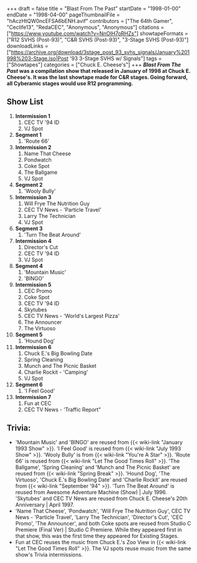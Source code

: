 +++
draft = false
title = "Blast From The Past"
startDate = "1998-01-00"
endDate = "1998-04-00"
pageThumbnailFile = "hAczHtQW0ncEFSA6bENH.avif"
contributors = ["The 64th Gamer", "Ceclife13", "RedaCEC", "Anonymous", "Anonymous"]
citations = ["https://www.youtube.com/watch?v=NnOlH7oRHZs"]
showtapeFormats = ["R12 SVHS (Post-93)", "C&R SVHS (Post-93)", "3-Stage SVHS (Post-93)"]
downloadLinks = ["https://archive.org/download/3stage_post_93_svhs_signals/January%201998%203-Stage.iso|Post '93 3-Stage SVHS w/ Signals"]
tags = ["Showtapes"]
categories = ["Chuck E. Cheese's"]
+++
***Blast From The Past* was a compilation show that released in January of 1998 at Chuck E. Cheese's. It was the last showtape made for C&R stages. Going forward, all Cyberamic stages would use R12 programming.**

## Show List

1.  **Intermission 1**
    1.  CEC TV '94 ID
    2.   VJ Spot
2.  **Segment 1**
    1.  'Route 66'
3.  **Intermission 2**
    1.  Name That Cheese
    2.  Pondwatch
    3.  Coke Spot
    4.  The Ballgame
    5.   VJ Spot
4.  **Segment 2**
    1.  'Wooly Bully'
5.  **Intermission 3**
    1.  Will Frye The Nutrition Guy
    2.  CEC TV News - 'Particle Travel'
    3.  Larry The Technician
    4.   VJ Spot
6.  **Segment 3**
    1.  'Turn The Beat Around'
7.  **Intermission 4**
    1.  Director's Cut
    2.  CEC TV '94 ID
    3.   VJ Spot
8.  **Segment 4**
    1.  'Mountain Music'
    2.  'BINGO'
9.  **Intermission 5**
    1.  CEC Promo
    2.  Coke Spot
    3.  CEC TV '94 ID
    4.  Skytubes
    5.  CEC TV News - 'World's Largest Pizza'
    6.  The Announcer
    7.  The Virtuoso
10. **Segment 5**
    1.  'Hound Dog'
11. **Intermission 6**
    1.  Chuck E.'s Big Bowling Date
    2.  Spring Cleaning
    3.  Munch and The Picnic Basket
    4.  Charlie Rockit - 'Camping'
    5.   VJ Spot
12. **Segment 6**
    1.  'I Feel Good'
13. **Intermission 7**
    1.   Fun at CEC
    2.  CEC TV News - 'Traffic Report"

## Trivia:

- 'Mountain Music' and 'BINGO' are reused from {{< wiki-link "January 1993 Show" >}}. 'I Feel Good' is reused from {{< wiki-link "July 1993 Show" >}}. 'Wooly Bully' is from {{< wiki-link "You're A Star" >}}. 'Route 66' is reused from {{< wiki-link "Let The Good Times Roll" >}}. 'The Ballgame', 'Spring Cleaning' and 'Munch and The Picnic Basket' are reused from {{< wiki-link "Spring Break" >}}. 'Hound Dog', 'The Virtuoso', 'Chuck E.'s Big Bowling Date' and 'Charlie Rockit' are reused from {{< wiki-link "September '94" >}}. 'Turn The Beat Around' is reused from Awesome Adventure Machine (Show) | July 1996. 'Skytubes' and CEC TV News are reused from Chuck E. Cheese's 20th Anniversary | April 1997.
- 'Name That Cheese', 'Pondwatch', 'Will Frye The Nutrition Guy', CEC TV News - 'Particle Travel', 'Larry The Technician', 'Director's Cut', 'CEC Promo', 'The Announcer', and both Coke spots are reused from Studio C Premiere (Final Ver) | Studio C Premiere. While they appeared first in that show, this was the first time they appeared for Existing Stages.
- Fun at CEC reuses the music from Chuck E.'s Zoo View in {{< wiki-link "Let The Good Times Roll" >}}. The VJ spots reuse music from the same show's Trivia intermissions.
